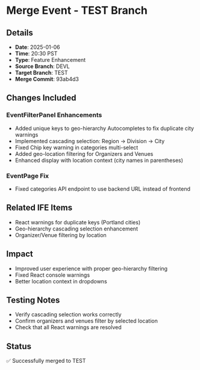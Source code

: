 # Merge Event - TEST Branch

## Details
- **Date**: 2025-01-06
- **Time**: 20:30 PST
- **Type**: Feature Enhancement
- **Source Branch**: DEVL
- **Target Branch**: TEST
- **Merge Commit**: 93ab4d3

## Changes Included

### EventFilterPanel Enhancements
- Added unique keys to geo-hierarchy Autocompletes to fix duplicate city warnings
- Implemented cascading selection: Region → Division → City
- Fixed Chip key warning in categories multi-select
- Added geo-location filtering for Organizers and Venues
- Enhanced display with location context (city names in parentheses)

### EventPage Fix
- Fixed categories API endpoint to use backend URL instead of frontend

## Related IFE Items
- React warnings for duplicate keys (Portland cities)
- Geo-hierarchy cascading selection enhancement
- Organizer/Venue filtering by location

## Impact
- Improved user experience with proper geo-hierarchy filtering
- Fixed React console warnings
- Better location context in dropdowns

## Testing Notes
- Verify cascading selection works correctly
- Confirm organizers and venues filter by selected location
- Check that all React warnings are resolved

## Status
✅ Successfully merged to TEST